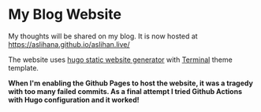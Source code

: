 # My Blog Website
My thoughts will be shared on my blog. It is now hosted at https://aslihana.github.io/aslihan.live/

The website uses [hugo static website generator](https://gohugo.io/) with [Terminal](https://themes.gohugo.io/themes/hugo-theme-terminal/) theme template.

**When I'm enabling the Github Pages to host the website, it was a tragedy with too many failed commits. As a final attempt I tried Github Actions with Hugo configuration and it worked!**